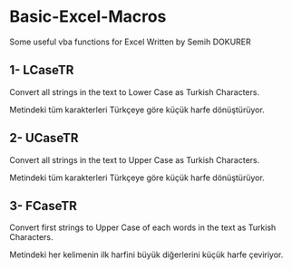 # Basic-Excel-Macros

Some useful vba functions for Excel
Written by Semih DOKURER




1- LCaseTR
---------------------
Convert all strings in the text to Lower Case as Turkish Characters.

Metindeki tüm karakterleri Türkçeye göre küçük harfe dönüştürüyor.

2- UCaseTR
---------------------
Convert all strings in the text to Upper Case as Turkish Characters.

Metindeki tüm karakterleri Türkçeye göre küçük harfe dönüştürüyor.


3- FCaseTR
---------------------
Convert first strings to Upper Case of each words in the text as Turkish Characters.

Metindeki her kelimenin ilk harfini büyük diğerlerini küçük harfe çeviriyor.

